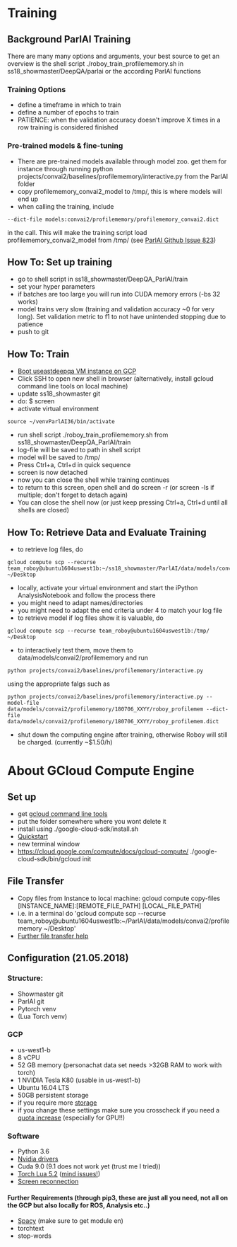 # Training

## Background ParlAI Training
There are many many options and arguments, your best source to get an overview is the shell script ./roboy_train_profilememory.sh in ss18_showmaster/DeepQA/parlai or the according ParlAI functions
### Training Options
- define a timeframe in which to train
- define a number of epochs to train
- PATIENCE: when the validation accuracy doesn't improve X times in a row training is considered finished
### Pre-trained models & fine-tuning
- There are pre-trained models available through model zoo. get them for instance through running python projects/convai2/baselines/profilememory/interactive.py from the ParlAI folder
- copy profilememory_convai2_model to /tmp/, this is where models will end up
- when calling the training, include 
```
--dict-file models:convai2/profilememory/profilememory_convai2.dict
```
in the call. This will make the training script load profilememory_convai2_model from /tmp/ (see [ParlAI Github Issue 823](https://github.com/facebookresearch/ParlAI/issues/823))

## How To: Set up training
- go to shell script in ss18_showmaster/DeepQA_ParlAI/train
- set your hyper parameters
- if batches are too large you will run into CUDA memory errors (-bs 32 works)
- model trains very slow (training and validation accuracy ~0 for very long). Set validation metric to f1 to not have unintended stopping due to patience
- push to git

## How To: Train
- [Boot useastdeepqa VM instance on GCP](https://console.cloud.google.com/compute/ )
- Click SSH to open new shell in browser (alternatively, install gcloud command line tools on local machine)
- update ss18_showmaster git
- do: $ screen
- activate virtual environment 
```
source ~/venvParlAI36/bin/activate
```
- run shell script ./roboy_train_profilememory.sh from ss18_showmaster/DeepQA_ParlAI/train
- log-file will be saved to path in shell script
- model will be saved to /tmp/
- Press Ctrl+a, Ctrl+d in quick sequence
- screen is now detached
- now you can close the shell while training continues
- to return to this screen, open shell and do screen -r (or screen -ls if multiple; don't forget to detach again)
- You can close the shell now (or just keep pressing Ctrl+a, Ctrl+d until all shells are closed)

## How To: Retrieve Data and Evaluate Training
- to retrieve log files, do 
```
gcloud compute scp --recurse team_roboy@ubuntu1604uswest1b:~/ss18_showmaster/ParlAI/data/models/convai2/profilememory ~/Desktop
```
- locally, activate your virtual environment and start the iPython AnalysisNotebook and follow the process there
- you might need to adapt names/directories
- you might need to adapt the end criteria under 4 to match your log file
- to retrieve model if log files show it is valuable, do 
```
gcloud compute scp --recurse team_roboy@ubuntu1604uswest1b:/tmp/ ~/Desktop
```
- to interactively test them, move them to data/models/convai2/profilememory and run
```
python projects/convai2/baselines/profilememory/interactive.py 
```
using the appropriate falgs such as
```
python projects/convai2/baselines/profilememory/interactive.py --model-file data/models/convai2/profilememory/180706_XXYY/roboy_profilemem --dict-file data/models/convai2/profilememory/180706_XXYY/roboy_profilemem.dict
```
- shut down the computing engine after training, otherwise Roboy will still be charged. (currently ~$1.50/h)

# About GCloud Compute Engine
## Set up
- get [gcloud command line tools](https://cloud.google.com/sdk)
- put the folder somewhere where you wont delete it
- install using ./google-cloud-sdk/install.sh
- [Quickstart](https://cloud.google.com/sdk/docs/quickstart-macos)
- new terminal window
- https://cloud.google.com/compute/docs/gcloud-compute/
./google-cloud-sdk/bin/gcloud init

## File Transfer
- Copy files from Instance to local machine: gcloud compute copy-files [INSTANCE_NAME]:[REMOTE_FILE_PATH] [LOCAL_FILE_PATH]
- i.e. in a terminal do 'gcloud compute scp --recurse team_roboy@ubuntu1604uswest1b:~/ParlAI/data/models/convai2/profilememory ~/Desktop'
- [Further file transfer help](https://cloud.google.com/compute/docs/instances/transfer-files)

## Configuration (21.05.2018)

### Structure:
- Showmaster git
- ParlAI git
- Pytorch venv
- (Lua Torch venv)

### GCP
- us-west1-b
- 8 vCPU
- 52 GB memory (personachat data set needs >32GB RAM to work with torch)
- 1 NVIDIA Tesla K80 (usable in us-west1-b)
- Ubuntu 16.04 LTS
- 50GB persistent storage 
- if you require more [storage](https://cloud.google.com/compute/docs/disks/add-persistent-disk)
- if you change these settings make sure you crosscheck if you need a [quota increase](https://console.cloud.google.com/iam-admin/quotas) (especially for GPU!!) 

### Software
- Python 3.6
- [Nvidia drivers](https://cloud.google.com/compute/docs/gpus/add-gpus)
- Cuda 9.0 (9.1 does not work yet (trust me I tried))
- [Torch Lua 5.2](http://torch.ch/docs/getting-started.html) ([mind issues!](https://github.com/torch/distro/issues/239))
- [Screen reconnection](https://www.howtogeek.com/howto/ubuntu/keep-your-ssh-session-running-when-you-disconnect/)

#### Further Requirements (through pip3, these are just all you need, not all on the GCP but also locally for ROS, Analysis etc..)
- [Spacy](https://spacy.io/usage/) (make sure to get module en) 
- torchtext
- stop-words
